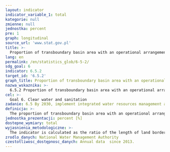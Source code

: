 ```yaml
---
layout: indicator
indicator_variable_1: total
kategorie: null
zmienne: null
jednostka: percent
pre: 1
graph: longitudinal
source_url: 'www.stat.gov.pl'
title: >-
  Proportion of transboundary basin area with an operational arrangement for water cooperation
lang: en
permalink: /en/statistics_glob/6-5-2/
sdg_goal: 6
indicator: 6.5.2
target_id: '6.5.2'
graph_title: Proportion of transboundary basin area with an operational arrangement for water cooperation
nazwa_wskaznika: >-
  6.5.2 Proportion of transboundary basin area with an operational arrangement for water cooperation
cel: >-
  Goal 6. Clear water and sanitation
zadanie: 6.5 By 2030, implement integrated water resources management at all levels, including through transboundary cooperation as appropriate
definicja: >-
  The proportion of transboundary basin area with an operational arrangement for water cooperation.
jednostka_prezentacji: percent [%]
dostepne_wymiary: total
wyjasnienia_metodologiczne: >-
  The indicator is calculated as the ratio of the length of land border of Poland, with the effective bilateral and multilateral cooperation on transboundary waters, resulting from the fulfilment of international agreements and the total length of the land border of Poland, multiplied by 100.This ratio in subsequent years may change (increase) in connection with the planned establishment of cooperation with Belarus and Russia.
zrodlo_danych: National Water Management Authority
czestotliwosc_dostępnosc_danych: Annual data  since 2013.
---
```

